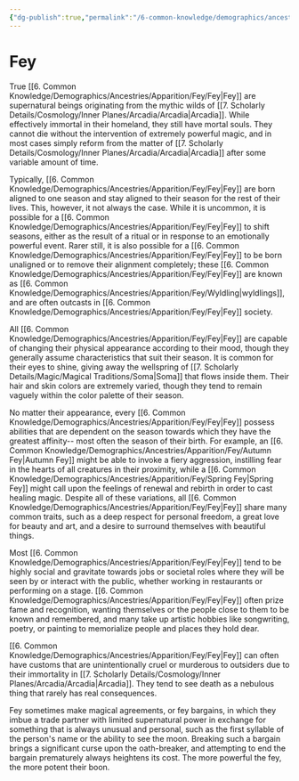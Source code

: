 ```yaml
---
{"dg-publish":true,"permalink":"/6-common-knowledge/demographics/ancestries/apparition/fey/fey/","noteIcon":""}
---
```


# Fey

True [[6. Common Knowledge/Demographics/Ancestries/Apparition/Fey/Fey\|Fey]] are supernatural beings originating from the mythic wilds of [[7. Scholarly Details/Cosmology/Inner Planes/Arcadia/Arcadia\|Arcadia]]. While effectively immortal in their homeland, they still have mortal souls. They cannot die without the intervention of extremely powerful magic, and in most cases simply reform from the matter of [[7. Scholarly Details/Cosmology/Inner Planes/Arcadia/Arcadia\|Arcadia]] after some variable amount of time. 

Typically, [[6. Common Knowledge/Demographics/Ancestries/Apparition/Fey/Fey\|Fey]] are born aligned to one season and stay aligned to their season for the rest of their lives. This, however, it not always the case. While it is uncommon, it is possible for a [[6. Common Knowledge/Demographics/Ancestries/Apparition/Fey/Fey\|Fey]] to shift seasons, either as the result of a ritual or in response to an emotionally powerful event. Rarer still, it is also possible for a [[6. Common Knowledge/Demographics/Ancestries/Apparition/Fey/Fey\|Fey]] to be born unaligned or to remove their alignment completely; these [[6. Common Knowledge/Demographics/Ancestries/Apparition/Fey/Fey\|Fey]] are known as [[6. Common Knowledge/Demographics/Ancestries/Apparition/Fey/Wyldling\|wyldlings]], and are often outcasts in [[6. Common Knowledge/Demographics/Ancestries/Apparition/Fey/Fey\|Fey]] society. 

All [[6. Common Knowledge/Demographics/Ancestries/Apparition/Fey/Fey\|Fey]] are capable of changing their physical appearance according to their mood, though they generally assume characteristics that suit their season. It is common for their eyes to shine, giving away the wellspring of [[7. Scholarly Details/Magic/Magical Traditions/Soma\|Soma]] that flows inside them. Their hair and skin colors are extremely varied, though they tend to remain vaguely within the color palette of their season. 

No matter their appearance, every [[6. Common Knowledge/Demographics/Ancestries/Apparition/Fey/Fey\|Fey]] possess abilities that are dependent on the season towards which they have the greatest affinity-- most often the season of their birth. For example, an [[6. Common Knowledge/Demographics/Ancestries/Apparition/Fey/Autumn Fey\|Autumn Fey]] might be able to invoke a fiery aggression, instilling fear in the hearts of all creatures in their proximity, while a [[6. Common Knowledge/Demographics/Ancestries/Apparition/Fey/Spring Fey\|Spring Fey]] might call upon the feelings of renewal and rebirth in order to cast healing magic. Despite all of these variations, all [[6. Common Knowledge/Demographics/Ancestries/Apparition/Fey/Fey\|Fey]] share many common traits, such as a deep respect for personal freedom, a great love for beauty and art, and a desire to surround themselves with beautiful things. 

Most [[6. Common Knowledge/Demographics/Ancestries/Apparition/Fey/Fey\|Fey]] tend to be highly social and gravitate towards jobs or societal roles where they will be seen by or interact with the public, whether working in restaurants or performing on a stage. [[6. Common Knowledge/Demographics/Ancestries/Apparition/Fey/Fey\|Fey]] often prize fame and recognition, wanting themselves or the people close to them to be known and remembered, and many take up artistic hobbies like songwriting, poetry, or painting to memorialize people and places they hold dear. 

[[6. Common Knowledge/Demographics/Ancestries/Apparition/Fey/Fey\|Fey]] can often have customs that are unintentionally cruel or murderous to outsiders due to their immortality in [[7. Scholarly Details/Cosmology/Inner Planes/Arcadia/Arcadia\|Arcadia]]. They tend to see death as a nebulous thing that rarely has real consequences. 

Fey sometimes make magical agreements, or fey bargains, in which they imbue a trade partner with limited supernatural power in exchange for something that is always unusual and personal, such as the first syllable of the person's name or the ability to see the moon. Breaking such a bargain brings a significant curse upon the oath-breaker, and attempting to end the bargain prematurely always heightens its cost. The more powerful the fey, the more potent their boon. 




